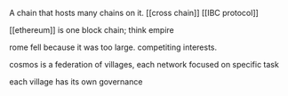 A chain that hosts many chains on it. [[cross chain]]
[[IBC protocol]]

[[ethereum]] is one block chain; think empire

rome fell because it was too large. competiting interests.

cosmos is a federation of villages, each network focused on specific task

each village has its own governance